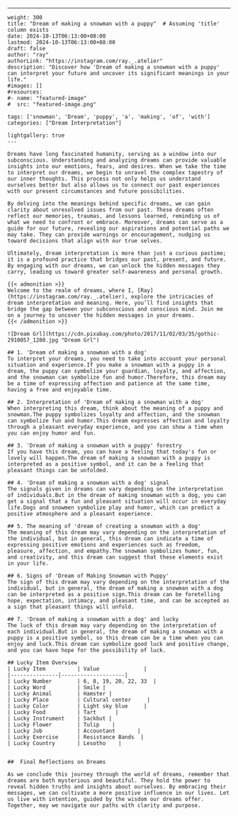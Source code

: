 ---
    weight: 300
    title: "Dream of making a snowman with a puppy"  # Assuming 'title' column exists
    date: 2024-10-13T06:13:00+08:00
    lastmod: 2024-10-13T06:13:00+08:00
    draft: false
    author: "ray"
    authorLink: "https://instagram.com/ray._.atelier"
    description: "Discover how 'Dream of making a snowman with a puppy' can interpret your future and uncover its significant meanings in your life."
    #images: []
    #resources:
    #- name: "featured-image"
    #  src: "featured-image.png"
    
    tags: ['snowman', 'Dream', 'puppy', 'a', 'making', 'of', 'with']
    categories: ["Dream Interpretation"]
    
    lightgallery: true
    ---
    
    Dreams have long fascinated humanity, serving as a window into our subconscious. Understanding and analyzing dreams can provide valuable insights into our emotions, fears, and desires. When we take the time to interpret our dreams, we begin to unravel the complex tapestry of our inner thoughts. This process not only helps us understand ourselves better but also allows us to connect our past experiences with our present circumstances and future possibilities.
    
    By delving into the meanings behind specific dreams, we can gain clarity about unresolved issues from our past. These dreams often reflect our memories, traumas, and lessons learned, reminding us of what we need to confront or embrace. Moreover, dreams can serve as a guide for our future, revealing our aspirations and potential paths we may take. They can provide warnings or encouragement, nudging us toward decisions that align with our true selves.
    
    Ultimately, dream interpretation is more than just a curious pastime; it is a profound practice that bridges our past, present, and future. By engaging with our dreams, we can unlock the hidden messages they carry, leading us toward greater self-awareness and personal growth.
    
    {{< admonition >}}
    Welcome to the realm of dreams, where I, [Ray](https://instagram.com/ray._.atelier), explore the intricacies of dream interpretation and meaning. Here, you’ll find insights that bridge the gap between your subconscious and conscious mind. Join me on a journey to uncover the hidden messages in your dreams.
    {{< /admonition >}}
    
    ![Dream Grl](https://cdn.pixabay.com/photo/2017/11/02/03/35/gothic-2910057_1280.jpg "Dream Grl")
    
    ## 1. 'Dream of making a snowman with a dog'
    To interpret your dreams, you need to take into account your personal situation and experience.If you make a snowman with a puppy in a dream, the puppy can symbolize your guardian, loyalty, and affection, and the snowman can symbolize fun and humor.Therefore, this dream may be a time of expressing affection and patience at the same time, having a free and enjoyable time.
    
    ## 2. Interpretation of 'Dream of making a snowman with a dog'
    When interpreting this dream, think about the meaning of a puppy and snowman.The puppy symbolizes loyalty and affection, and the snowman can symbolize fun and humor.This dream expresses affection and loyalty through a pleasant everyday experience, and you can show a time when you can enjoy humor and fun.
    
    ## 3. 'Dream of making a snowman with a puppy' forestry
    If you have this dream, you can have a feeling that today's fun or lovely will happen.The dream of making a snowman with a puppy is interpreted as a positive symbol, and it can be a feeling that pleasant things can be unfolded.
    
    ## 4. 'Dream of making a snowman with a dog' signal
    The signals given in dreams can vary depending on the interpretation of individuals.But in the dream of making snowman with a dog, you can get a signal that a fun and pleasant situation will occur in everyday life.Dogs and snowmen symbolize play and humor, which can predict a positive atmosphere and a pleasant experience.
    
    ## 5. The meaning of 'dream of creating a snowman with a dog'
    The meaning of this dream may vary depending on the interpretation of the individual, but in general, this dream can indicate a time of expressing positive emotions and experiences such as freedom, pleasure, affection, and empathy.The snowman symbolizes humor, fun, and creativity, and this dream can suggest that these elements exist in your life.
    
    ## 6. Signs of 'Dream of Making Snowman with Puppy'
    The sign of this dream may vary depending on the interpretation of the individual, but in general, the dream of making a snowman with a dog can be interpreted as a positive sign.This dream can be foretelling hope, expectation, intimacy, and pleasant time, and can be accepted as a sign that pleasant things will unfold.
    
    ## 7. 'Dream of making a snowman with a dog' and lucky
    The luck of this dream may vary depending on the interpretation of each individual.But in general, the dream of making a snowman with a puppy is a positive symbol, so this dream can be a time when you can enjoy and luck.This dream can symbolize good luck and positive change, and you can have hope for the possibility of luck.
    
    ## Lucky Item Overview
    | Lucky Item          | Value              |
    |---------------|--------------------|
    | Lucky Number        | 6, 8, 19, 20, 22, 33  |
    | Lucky Word          | Smile |
    | Lucky Animal        | Hamster |
    | Lucky Place         | Cultural center     |
    | Lucky Color         | Light sky blue     |
    | Lucky Food          | Tart      |
    | Lucky Instrument    | Sackbut |
    | Lucky Flower        | Tulip    |
    | Lucky Job           | Accountant       |
    | Lucky Exercise      | Resistance Bands  |
    | Lucky Country       | Lesotho    |
    
    
    ##  Final Reflections on Dreams
    
    As we conclude this journey through the world of dreams, remember that dreams are both mysterious and beautiful. They hold the power to reveal hidden truths and insights about ourselves. By embracing their messages, we can cultivate a more positive influence in our lives. Let us live with intention, guided by the wisdom our dreams offer. Together, may we navigate our paths with clarity and purpose.
    